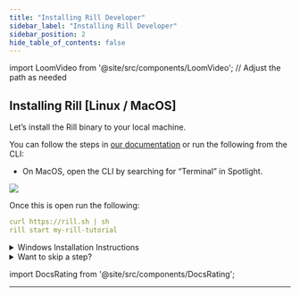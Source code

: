 ```yaml
---
title: "Installing Rill Developer"
sidebar_label: "Installing Rill Developer"
sidebar_position: 2
hide_table_of_contents: false
---
```

import LoomVideo from '@site/src/components/LoomVideo'; // Adjust the path as needed


## Installing Rill [Linux / MacOS]

Let’s install the Rill binary to your local machine.

You can follow the steps in <a href="https://docs.rilldata.com/" target="_blank"> our documentation</a> or run the following from the CLI:

- On MacOS, open the CLI by searching for “Terminal” in Spotlight.

<img src = '/img/tutorials/101/Terminal.gif' class='rounded-gif' />
<br />


Once this is open run the following:

```yaml
curl https://rill.sh | sh
rill start my-rill-tutorial
```

<details>
  <summary>Windows Installation Instructions</summary>

  On Windows, you can search for "Command Prompt" (note that there are extra steps to get Rill running on Windows; please refer to the <a href="https://docs.rilldata.com/" target="_blank">documentation</a> for more details).
  
  ``` yaml
        wsl --install -d Ubuntu-22.04
  ```
  Once the installation completes, and you have logged into the Linux instance, you need to install the unzip package using the following lines: 

    ```yaml
    sudo apt-get update
    sudo apt-get install unzip
    ```

    Finally, you can install Rill!
        ``` yaml 
            curl https://rill.sh | sh

    ```

</details>

<details>
  <summary>Want to skip a step? </summary>

    Later on in the course, we will sync our project to a GitHub repository. If you want, you can go ahead and create a repo in Git, then run the install script in the cloned location locally to make deployment easier. 

    More details on deploying Rill via Git in our docs' <a href='https://docs.rilldata.com/deploy/existing-project/' target="_blank"> Deploy section</a>.

</details>

import DocsRating from '@site/src/components/DocsRating';

---
<DocsRating />


